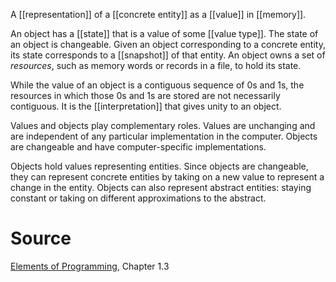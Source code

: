 A [[representation]] of a [[concrete entity]] as a [[value]] in [[memory]]. 

An object has a [[state]] that is a value of some [[value type]]. The state of an object is changeable. Given an object corresponding to a concrete entity, its state corresponds to a [[snapshot]] of that entity. An object owns a set of _resources_, such as memory words or records in a file, to hold its state.

While the value of an object is a contiguous sequence of 0s and 1s, the resources in which those 0s and 1s are stored are not necessarily contiguous. It is the [[interpretation]] that gives unity to an object.

Values and objects play complementary roles. Values are unchanging and are independent of any particular implementation in the computer. Objects are changeable and have computer-specific implementations. 

Objects hold values representing entities. Since objects are changeable, they can represent concrete entities by taking on a new value to represent a change in the entity. Objects can also represent abstract entities: staying constant or taking on different approximations to the abstract. 

# Source

[Elements of Programming](http://elementsofprogramming.com/eop.pdf), Chapter 1.3